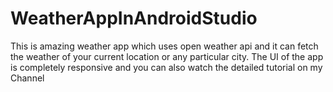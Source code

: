 # WeatherAppInAndroidStudio
This is amazing weather app which uses open weather api and it can fetch the weather of your current location or any particular city. The UI of the app is completely responsive and you can also watch the detailed tutorial on my Channel

